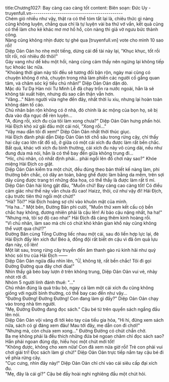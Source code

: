 title:Chương1027: Bay càng cao càng tốt
content:
Biên soạn: Đức Uy - truyenfull.vn---------------------------------------------<br>Chém gió nhiều như vậy, thật ra có thể tóm tắt lại là, chiêu thức gì nàng cũng không luyện, chẳng qua chỉ là tự luyện vài ba thứ vớ vẩn, kết quả cũng có thể làm cho kẻ khác mơ mơ hồ hồ, còn nàng thì giả vờ ngưu bức thành công.<br>Nàng cũng không nhịn được tự ghé qua [truyenfull.vn] vote cho mình 10 sao rồi!<br>Diệp Oản Oản ho nhẹ một tiếng, dừng cái đề tài này lại, "Khục khục, tốt rồi tốt rồi, nói nhiêu đó thôi!"<br>Gáy vang như dế kêu một hồi, nàng cũng cảm thấy nên ngừng lại không tiếp tục khoác lác nữa.<br>"Khoảng thời gian này tôi đều sẽ tương đối bận rộn, ngày mai cũng có chuyện không ở nhà, chuyện trong nhà làm phiền các người cố gắng quan tâm, và chăm sóc kỹ tiểu chủ nhân!" Diệp Oản Oản dặn dò.<br>Mặc dù Tư Dạ Hàn nói Tư Minh Lễ đã chạy trốn ra nước ngoài, hẳn là sẽ không tái xuất hiện, nhưng dù sao cẩn thận vẫn hơn.<br>"Vâng..." Năm người vừa nghe đến đây, nhất thời ỉu xìu, nhưng lại hoàn toàn không dám tố cáo.<br>Chủ nhân bận rộn không có ở nhà, đó chính là ác mộng của bọn họ, sẽ bị đưa vào địa ngục để rèn luyện…<br>"A, đúng rồi, xích đu của tôi làm xong chưa?" Diệp Oản Oản hưng phấn hỏi.<br>Hải Địch khó xử gãi đầu một cái nói, "Xong rồi..."<br>"Vậy mau dẫn tôi đi xem!" Diệp Oản Oản nhất thời thúc giục.<br>Hải Địch đành phải dẫn Diệp Oản Oản tới chỗ sâu trong rừng cây, chỉ thấy hai cây cao lớn rất đồ sộ, ở giữa có một cái xích đu được làm rất bền chắc.<br>Bất quá, khác với xích đu bình thường, cái xích đu này vô cùng dài, nếu như đung đưa mà nói, hẳn là có thể bay đến giữa không trung đi…<br>"Híc, chủ nhân, cô nhất định phải... phải ngồi lên đồ chơi này sao?" Khóe miệng Hải Địch co giật.<br>Diệp Oản Oản kiểm tra một chút, đều đúng theo bản thiết kế nàng làm, phi thường bền chắc, có dây an toàn, băng ghế được làm bằng da mềm, trên sợi dây cũng được trang trí những đóa hoa, có thể thấy là được làm rất tỉ mỉ.<br>Diệp Oản Oản hài lòng gật đầu, "Muốn chứ! Bay càng cao càng tốt! Có điều cảm giác như thế này vẫn chưa đủ cao! Haizz, thôi, cứ như vậy đi! Hải Địch, cậu trước tiên thử ngồi một chút!"<br>"Hả? Tôi?" Hải Địch hoảng sợ chỉ vào khuôn mặt của mình.<br>"Ha ha…" Một bên, Đường Bân phì cười, "Muốn thử xem kết cấu có bền chắc hay không, đương nhiên phải là cậu lên! Ai bảo cậu nặng nhất, ha ha!"<br>"Nhưng mà, tôi sợ độ cao nha!" Hải Địch đã càng thêm kinh hoàng rồi.<br>"Vì chủ nhân, làm sao mà chỉ có chút khó khăn gian khổ này cũng không thể vượt qua chứ!?"<br>Đường Bân cùng Tống Cường liếc nhau một cái, sau đó liền hợp lực lại, đè Hải Địch đẩy lên xích đu! Béo à, đồng đội rất biết ơn cậu vì đã ôm quả lựu đạn này, cố lên!<br>Một lát sau, trong rừng cây truyền đến âm thanh gào rú kinh hãi như quỷ khóc sói tru của Hải Địch ——<br>Diệp Oản Oản ngửa đầu nhìn lên, "Ừ, không tệ, rất bền chắc! Tôi đi gọi Đường Đường qua đây chơi đùa!"<br>Nhìn thấy gã béo bay lượn ở trên không trung, Diệp Oản Oản vui vẻ, nhảy nhót rời đi.<br>Nhóm 5 người lính đánh thuê: "..."<br>Chủ nhân đúng là quá trâu bò, ngay cả làm một cái xích đu cũng không giống với người bình thường, có thể bay cao đến như vậy...<br>"Đường Đường! Đường Đường! Con đang làm gì đấy?" Diệp Oản Oản chạy vào trong nhà tìm người.<br>"Mẹ, Đường Đường đang đọc sách." Cậu bé từ trên quyển sách ngẩng đầu lên nói.<br>Diệp Oản Oản vội vàng đi tới kéo tay của tiểu gia hỏa, "Hi hi, đừng xem sách nữa, sách có gì đáng xem đâu! Mau tới đây, mẹ dẫn con đi chơi!"<br>"Nhưng mà, còn chưa xem xong..." Đường Đường có chút chần chờ.<br>Ba mẹ không phải là đều thích những đứa bé ngoan chăm chỉ đọc sách sao? Hắn phải ngoan đúng dịp, hiếu học một chút mới tốt!<br>"Không được, không cho xem nữa! Con đã xem nửa giờ rồi! Trẻ con phải vui chơi giải trí! Đọc sách làm gì chứ!" Diệp Oản Oản trực tiếp nắm tay cậu bé đi về phía rừng cây.<br>"Cục cưng, nhìn đây này!" Diệp Oản Oản chỉ chỉ vào cái siêu cấp đại xích đu.<br>"Mẹ, đây là cái gì?" Cậu bé đầy hoài nghi nghiêng đầu một chút hỏi.